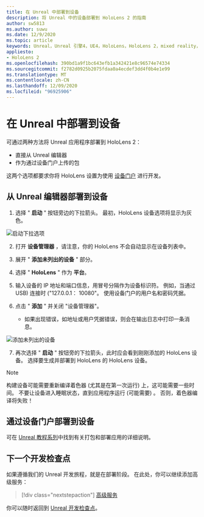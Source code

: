 ```yaml
---
title: 在 Unreal 中部署到设备
description: 将 Unreal 中的设备部署到 HoloLens 2 的指南
author: sw5813
ms.author: suwu
ms.date: 12/9/2020
ms.topic: article
keywords: Unreal，Unreal 引擎4，UE4，HoloLens，HoloLens 2，mixed reality，部署到设备，PC，文档，混合现实耳机，windows mixed reality 耳机，虚拟现实耳机
appliesto:
- HoloLens 2
ms.openlocfilehash: 390bd1a9f1bc643efb1a342421e8c96574e74334
ms.sourcegitcommit: f2782d0925b2075fdaa0a4ecdef3dd4f0b4e1e99
ms.translationtype: MT
ms.contentlocale: zh-CN
ms.lasthandoff: 12/09/2020
ms.locfileid: "96925906"
---
```

# <a name="deploy-to-device-in-unreal"></a>在 Unreal 中部署到设备

可通过两种方法将 Unreal 应用程序部署到 HoloLens 2：
* 直接从 Unreal 编辑器
* 作为通过设备门户上传的包

这两个选项都要求你将 HoloLens 设置为使用 [设备门户](../platform-capabilities-and-apis/using-the-windows-device-portal.md) 进行开发。

## <a name="deploying-to-device-from-the-unreal-editor"></a>从 Unreal 编辑器部署到设备

1. 选择 " **启动** " 按钮旁边的下拉箭头。 最初，HoloLens 设备选项将显示为灰色。

![启动下拉选项](images/unreal/launch-dropdown.png)

2. 打开 **设备管理器** ，请注意，你的 HoloLens 不会自动显示在设备列表中。

3. 展开 " **添加未列出的设备** " 部分。

4. 选择 " **HoloLens** " 作为 **平台**。

5. 输入设备的 IP 地址和端口信息，用冒号分隔作为设备标识符。 例如，当通过 USB) 连接时 ("127.0.0.1： 10080"。 使用设备门户的用户名和密码凭据。

6. 点击 " **添加** " 并关闭 "设备管理器"。
    * 如果出现错误，如地址或用户凭据错误，则会在输出日志中打印一条消息。

![添加未列出的设备](images/unreal/add-unlisted-device.png)

7. 再次选择 " **启动** " 按钮旁的下拉箭头，此时应会看到刚刚添加的 HoloLens 设备。 选择要生成并部署到 HoloLens 的 HoloLens 设备。

>[!NOTE]
>构建设备可能需要重新编译着色器 (尤其是在第一次运行) 上，这可能需要一些时间。 不要让设备进入睡眠状态，直到应用程序运行 (可能需要) 。 否则，着色器编译将失败！

## <a name="deploying-to-device-via-device-portal"></a>通过设备门户部署到设备

可在 [Unreal 教程系列](tutorials/unreal-uxt-ch6.md#packaging-and-deploying-the-app-via-device-portal)中找到有关打包和部署应用的详细说明。

## <a name="next-development-checkpoint"></a>下一个开发检查点

如果遵循我们的 Unreal 开发旅程，就是在部署阶段。 在此处，你可以继续添加高级服务：

> [!div class="nextstepaction"]
> [高级服务](unreal-development-overview.md#5-adding-services)

你可以随时返回到 [Unreal 开发检查点](unreal-development-overview.md#4-streaming-and-deploying-to-a-device)。

